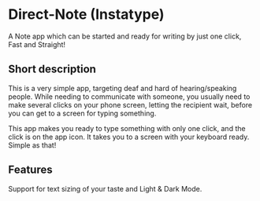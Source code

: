 # Direct-Note (Instatype)
A Note app which can be started and ready for writing by just one click, Fast and Straight!

## Short description
This is a very simple app, targeting deaf and hard of hearing/speaking people. While needing to communicate with someone, you usually need to make several clicks on your phone screen, letting the recipient wait, before you can get to a screen for typing something.

This app makes you ready to type something with only one click, and the click is on the app icon. It takes you to a screen with your keyboard ready. Simple as that!

## Features
Support for text sizing of your taste and Light & Dark Mode.
